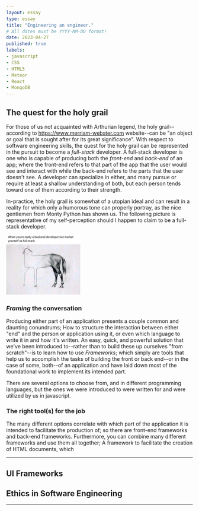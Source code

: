 ```yaml
---
layout: essay
type: essay
title: "Engineering an engineer."
# All dates must be YYYY-MM-DD format!
date: 2023-04-27
published: true
labels:
- javascript
- CSS
- HTML5
- Meteor
- React
- MongoDB
---
```

## The quest for the holy grail
For those of us not acquainted with Arthurian legend, the holy grail--according to https://www.merriam-webster.com website--can be "an object or goal that is sought after for its great significance".  With respect to software engineering skills, the quest for the holy grail can be represented in the pursuit to become a _full-stack_ developer.  A full-stack developer is one who is capable of producing both the _front-end_ and _back-end_ of an app; where the front-end refers to that part of the app that the user would see and interact with while the back-end refers to the parts that the user doesn't see.  A developer can specialize in either, and many pursue or require at least a shallow understanding of both, but each person tends toward one of them according to their strength.

In-practice, the holy grail is somewhat of a utopian ideal and can result in a reality for which only a humorous tone can properly portray, as the nice gentlemen from Monty Python has shown us.  The following picture is representative of my self-perception should I happen to claim to be a full-stack developer.

<img width="200px" class="rounded float-start pe-4" src="../img/full-stack-funny.jpg">

### _Framing_ the conversation

Producing either part of an application presents a couple common and daunting conundrums; How to structure the interaction between either "end" and the person or application using it, or even which language to write it in and how it's written.  An easy, quick, and powerful solution that we've been introduced to--rather than to build these up ourselves "from scratch"--is to learn how to use _Frameworks_; which simply are tools that help us to accomplish the tasks of building the front or back end--or in the case of some, both--of an application and have laid down most of the foundational work to implement its intended part.

There are several options to choose from, and in different programming languages, but the ones we were introduced to were written for and were utilized by us in javascript.

### The right tool(s) for the job

The many different options correlate with which part of the application it is intended to facilitate the production of; so there are front-end frameworks and back-end frameworks.  Furthermore, you can combine many different frameworks and use them all together; A framework to facilitate the creation of HTML documents, which 

---
## UI Frameworks

## Ethics in Software Engineering

---
